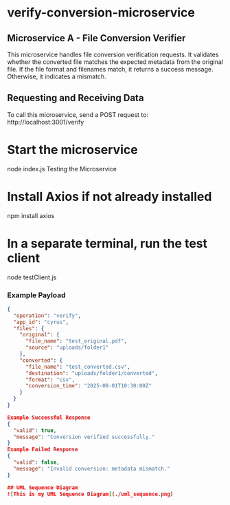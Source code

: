 # verify-conversion-microservice

## Microservice A - File Conversion Verifier

This microservice handles file conversion verification requests. It validates whether the converted file matches the expected metadata from the original file. If the file format and filenames match, it returns a success message. Otherwise, it indicates a mismatch.

## Requesting and Receiving Data

To call this microservice, send a POST request to:
http://localhost:3001/verify


# Start the microservice
node index.js
Testing the Microservice

# Install Axios if not already installed
npm install axios

# In a separate terminal, run the test client
node testClient.js

### Example Payload
```json
{
  "operation": "verify",
  "app_id": "cyrus",
  "files": {
    "original": {
      "file_name": "test_original.pdf",
      "source": "uploads/folder1"
    },
    "converted": {
      "file_name": "test_converted.csv",
      "destination": "uploads/folder1/converted",
      "format": "csv",
      "conversion_time": "2025-08-01T10:30:00Z"
    }
  }
}

Example Successful Response
{
  "valid": true,
  "message": "Conversion verified successfully."
}
Example Failed Response
{
  "valid": false,
  "message": "Invalid conversion: metadata mismatch."
}

## UML Sequence Diagram
![This is my UML Sequence Diagram](./uml_sequence.png)



